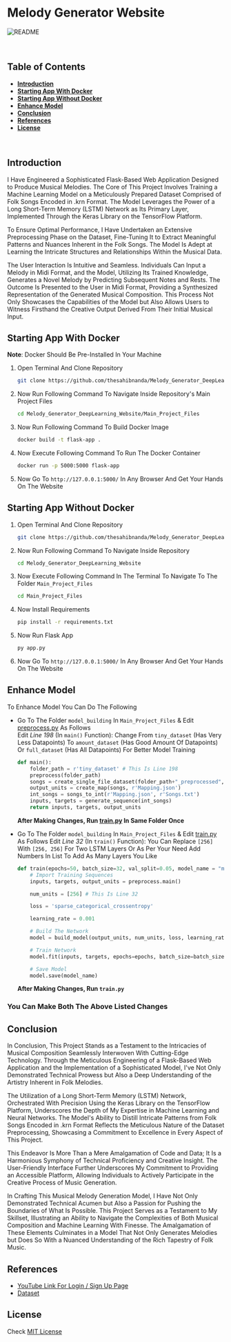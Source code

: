 # **Melody Generator Website**
![README](https://img.shields.io/badge/README-Melody_Generator_Website-blue.svg)

<br>

## **Table of Contents**
- [**Introduction**](#introduction)
- [**Starting App With Docker**](#starting-app-with-docker)
- [**Starting App Without Docker**](#starting-app-without-docker)
- [**Enhance Model**](#enhance-model)
- [**Conclusion**](#conclusion)
- [**References**](#references)
- [**License**](#license)

<br>

## **Introduction**

I Have Engineered a Sophisticated Flask-Based Web Application Designed to Produce Musical Melodies. The Core of This Project Involves Training a Machine Learning Model on a Meticulously Prepared Dataset Comprised of Folk Songs Encoded in .krn Format. The Model Leverages the Power of a Long Short-Term Memory (LSTM) Network as Its Primary Layer, Implemented Through the Keras Library on the TensorFlow Platform.

To Ensure Optimal Performance, I Have Undertaken an Extensive Preprocessing Phase on the Dataset, Fine-Tuning It to Extract Meaningful Patterns and Nuances Inherent in the Folk Songs. The Model Is Adept at Learning the Intricate Structures and Relationships Within the Musical Data.

The User Interaction Is Intuitive and Seamless. Individuals Can Input a Melody in Midi Format, and the Model, Utilizing Its Trained Knowledge, Generates a Novel Melody by Predicting Subsequent Notes and Rests. The Outcome Is Presented to the User in Midi Format, Providing a Synthesized Representation of the Generated Musical Composition. This Process Not Only Showcases the Capabilities of the Model but Also Allows Users to Witness Firsthand the Creative Output Derived From Their Initial Musical Input.

## **Starting App With Docker**

**Note**: Docker Should Be Pre-Installed In Your Machine
1. Open Terminal And Clone Repository
    ```bash
    git clone https://github.com/thesahibnanda/Melody_Generator_DeepLearning_Website.git
    ```
2. Now Run Following Command To Navigate Inside Repository's Main Project Files
    ```bash
    cd Melody_Generator_DeepLearning_Website/Main_Project_Files
    ```
3. Now Run Following Command To Build Docker Image
    ```bash
    docker build -t flask-app .
    ```
4. Now Execute Following Command To Run The Docker Container
    ```bash
    docker run -p 5000:5000 flask-app
    ```
5. Now Go To ```http://127.0.0.1:5000/``` In Any Browser And Get Your Hands On The Website

## **Starting App Without Docker**

1. Open Terminal And Clone Repository
    ```bash
    git clone https://github.com/thesahibnanda/Melody_Generator_DeepLearning_Website.git
    ```
2. Now Run Following Command To Navigate Inside Repository
    ```bash
    cd Melody_Generator_DeepLearning_Website
    ```
3. Now Execute Following Command In The Terminal To Navigate To The Folder `Main_Project_Files`
    ```bash
    cd Main_Project_Files
    ```
4. Now Install Requirements
    ```bash
    pip install -r requirements.txt
    ```
5. Now Run Flask App
    ```bash 
    py app.py
    ```
6. Now Go To ```http://127.0.0.1:5000/``` In Any Browser And Get Your Hands On The Website

## **Enhance Model**

To Enhance Model You Can Do The Following
- Go To The Folder `model_building` In `Main_Project_Files` & Edit [preprocess.py](Main_Project_Files/model_building/preprocess.py) As Follows  
    Edit _Line 198_ (In `main()` Function): Change From `tiny_dataset` (Has Very Less Datapoints) To `amount_dataset` (Has Good Amount Of Datapoints) Or `full_dataset` (Has All Datapoints) For Better Model Training
    
    ```py
    def main():
        folder_path = r'tiny_dataset' # This Is Line 198
        preprocess(folder_path)
        songs = create_single_file_dataset(folder_path+"_preprocessed", r'Songs.txt')
        output_units = create_map(songs, r'Mapping.json')
        int_songs = songs_to_int(r'Mapping.json', r'Songs.txt')
        inputs, targets = generate_sequence(int_songs)
        return inputs, targets, output_units
    ```
    **After Making Changes, Run [train.py](Main_Project_Files/model_building/train.py) In Same Folder Once** <br>
- Go To The Folder `model_building` In `Main_Project_Files` & Edit [train.py](Main_Project_Files/model_building/train.py) As Follows 
    Edit _Line 32_ (In `train()` Function): You Can Replace `[256]` With `[256, 256]` For Two LSTM Layers Or As Per Your Need Add Numbers In List To Add As Many Layers You Like
    ```py
    def train(epochs=50, batch_size=32, val_split=0.05, model_name = "model.h5"):
        # Import Training Sequences
        inputs, targets, output_units = preprocess.main()

        num_units = [256] # This Is Line 32

        loss = 'sparse_categorical_crossentropy'

        learning_rate = 0.001

        # Build The Network
        model = build_model(output_units, num_units, loss, learning_rate)

        # Train Network
        model.fit(inputs, targets, epochs=epochs, batch_size=batch_size, validation_split=val_split)  # You can adjust batch_size and validation_split as needed

        # Save Model
        model.save(model_name)  
    ```
    **After Making Changes, Run `train.py`** <br>

### You Can Make Both The Above Listed Changes

## **Conclusion**
In Conclusion, This Project Stands as a Testament to the Intricacies of Musical Composition Seamlessly Interwoven With Cutting-Edge Technology. Through the Meticulous Engineering of a Flask-Based Web Application and the Implementation of a Sophisticated Model, I've Not Only Demonstrated Technical Prowess but Also a Deep Understanding of the Artistry Inherent in Folk Melodies.

The Utilization of a Long Short-Term Memory (LSTM) Network, Orchestrated With Precision Using the Keras Library on the TensorFlow Platform, Underscores the Depth of My Expertise in Machine Learning and Neural Networks. The Model's Ability to Distill Intricate Patterns from Folk Songs Encoded in .krn Format Reflects the Meticulous Nature of the Dataset Preprocessing, Showcasing a Commitment to Excellence in Every Aspect of This Project.

This Endeavor Is More Than a Mere Amalgamation of Code and Data; It Is a Harmonious Symphony of Technical Proficiency and Creative Insight. The User-Friendly Interface Further Underscores My Commitment to Providing an Accessible Platform, Allowing Individuals to Actively Participate in the Creative Process of Music Generation.

In Crafting This Musical Melody Generation Model, I Have Not Only Demonstrated Technical Acumen but Also a Passion for Pushing the Boundaries of What Is Possible. This Project Serves as a Testament to My Skillset, Illustrating an Ability to Navigate the Complexities of Both Musical Composition and Machine Learning With Finesse. The Amalgamation of These Elements Culminates in a Model That Not Only Generates Melodies but Does So With a Nuanced Understanding of the Rich Tapestry of Folk Music.

## **References**
- [YouTube Link For Login / Sign Up Page](https://youtu.be/PlpM2LJWu-s?t=9)
- [Dataset](http://www.esac-data.org/)

## **License**

Check [MIT License](LICENSE)
